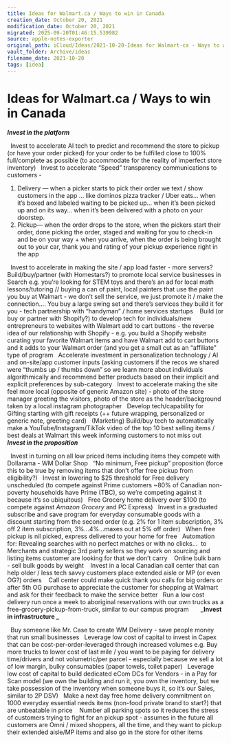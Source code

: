 ```yaml
---
title: Ideas for Walmart.ca / Ways to win in Canada
creation_date: October 20, 2021
modification_date: October 20, 2021
migrated: 2025-09-20T01:46:15.539982
source: apple-notes-exporter
original_path: iCloud/Ideas/2021-10-20-Ideas for Walmart-ca - Ways to win in Canada.md
vault_folder: Archive/ideas
filename_date: 2021-10-20
tags: [idea]
---
```



# Ideas for Walmart.ca / Ways to win in Canada

**_Invest in the platform_**

 
Invest to accelerate AI tech to predict and recommend the store to pickup (or have your order picked) for your order to be fulfilled close to 100% full/complete as possible (to accommodate for the reality of imperfect store inventory)
 
Invest to accelerate “Speed” transparency communications to customers - 
1. Delivery — when a picker starts to pick their order we text / show customers in the app … like dominos pizza tracker / Uber eats… when it’s boxed and labeled waiting to be picked up… when it’s been picked up and on its way… when it’s been delivered with a photo on your doorstep. 
2. Pickup— when the order drops to the store, when the pickers start their order, done picking the order, staged and waiting for you to check-in and be on your way + when you arrive, when the order is being brought out to your car, thank you and rating of your pickup experience right in the app 

 
Invest to accelerate in making the site / app load faster - more servers?
 
Build/buy/partner (with Homestars?) to promote local service businesses in Search e.g. you’re looking for STEM toys and there’s an ad for local math lessons/tutoring // buying a can of paint, local painters that use the paint you buy at Walmart - we don’t sell the service, we just promote it / make the connection…. You buy a large swing set and there’s services they build it for you - tech partnership with “handyman” / home services startups 
 
Build (or buy or partner with Shopify?) to develop tech for individuals/new entrepreneurs to websites with Walmart add to cart buttons - the reverse idea of our relationship with Shopify - e.g. you build a Shopify website curating your favorite Walmart items and have Walmart add to cart buttons and it adds to your Walmart order (and you get a small cut as an “affiliate” type of program
 
Accelerate investment in personalization technology / AI and on-site/app customer inputs (asking customers if the recos we shared were “thumbs up / thumbs down” so we learn more about individuals algorithmically and recommend better products based on their implicit and explicit preferences by sub-category
 
Invest to accelerate making the site feel more local (opposite of generic Amazon site) - photo of the store manager greeting the visitors, photo of the store as the header/background taken by a local instagram photographer
 
Develop tech/capability for Gifting starting with gift receipts (++ future wrapping, personalized or generic note, greeting card)
 
(Marketing) Build/buy tech to automatically make a YouTube/Instagram/TikTok video of the top 10 best selling items / best deals at Walmart this week informing customers to not miss out
 
 
**_Invest in the proposition_**

 
Invest in turning on all low priced items including items they compete with Dollarama - WM Dollar Shop
 
“No minimum, Free pickup” proposition (force this to be true by removing items that don’t offer free pickup from eligibility?)
 
Invest in lowering to $25 threshold for Free delivery unscheduled (to compete against Prime customers ~80% of Canadian non-poverty households have Prime (TBC), so we’re competing against it because it’s so ubiquitous)
 
Free Grocery home delivery over $100 (to compete against _Amazon Grocery_ and PC Express)
 
Invest in a graduated subscribe and save program for everyday consumable goods with a discount starting from the second order (e.g. 2% for 1 item subscription, 3% off 2 item subscription, 3%...4%...maxes out at 5% off order)
 
When free pickup is nil picked, express delivered to your home for free
 
Automation for: Revealing searches with no perfect matches or with no clicks…  to Merchants and strategic 3rd party sellers so they work on sourcing and listing items customer are looking for that we don’t carry 
 
Online bulk barn - sell bulk goods by weight 
 
Invest in a local Canadian call center that can help older / less tech savvy customers place extended aisle or MP (or even OG?) orders 
 
Call center could make quick thank you calls for big orders or after 5th OG purchase to appreciate the customer for shopping at Walmart and ask for their feedback to make the service better
 
Run a low cost delivery run once a week to aboriginal reservations with our own trucks as a free-grocery-pickup-from-truck, similar to our campus program
 
 
 
**_Invest in infrastructure _**

 
Buy someone like Mr. Case to create WM Delivery - save people money that run small businesses
 
Leverage low cost of capital to invest in Capex that can be cost-per-order-leveraged through increased volumes e.g. Buy more trucks to lower cost of last mile / you want to be paying for delivery time/drivers and not volumetric/per parcel - especially because we sell a lot of low margin, bulky consumables (paper towels, toilet paper)
 
Leverage low cost of capital to build dedicated eCom DCs for Vendors - in a Pay for Scan model (we own the building and run it, you own the inventory, but we take possession of the inventory when someone buys it, so it’s our Sales, similar to 2P DSV)
 
Make a next day free home delivery commitment on 1000 everyday essential needs items (non-food private brand to start?) that are unbeatable in price 
 
Number all parking spots so it reduces the stress of customers trying to fight for an pickup spot - assumes in the future all customers are Omni / mixed shoppers, all the time, and they want to pickup their extended aisle/MP items and also go in the store for other items
 
